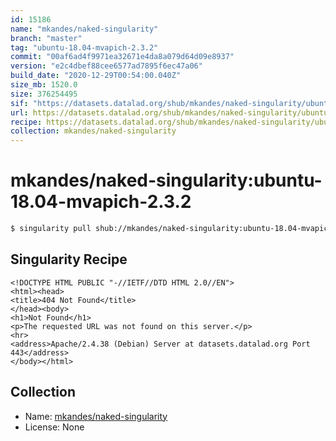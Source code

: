 ```yaml
---
id: 15186
name: "mkandes/naked-singularity"
branch: "master"
tag: "ubuntu-18.04-mvapich-2.3.2"
commit: "00af6ad4f9971ea32671e4da8a079d64d09e8937"
version: "e2c4dbef88cee6577ad7895f6ec47a06"
build_date: "2020-12-29T00:54:00.040Z"
size_mb: 1520.0
size: 376254495
sif: "https://datasets.datalad.org/shub/mkandes/naked-singularity/ubuntu-18.04-mvapich-2.3.2/2020-12-29-00af6ad4-e2c4dbef/e2c4dbef88cee6577ad7895f6ec47a06.sif"
url: https://datasets.datalad.org/shub/mkandes/naked-singularity/ubuntu-18.04-mvapich-2.3.2/2020-12-29-00af6ad4-e2c4dbef/
recipe: https://datasets.datalad.org/shub/mkandes/naked-singularity/ubuntu-18.04-mvapich-2.3.2/2020-12-29-00af6ad4-e2c4dbef/Singularity
collection: mkandes/naked-singularity
---
```


# mkandes/naked-singularity:ubuntu-18.04-mvapich-2.3.2

```bash
$ singularity pull shub://mkandes/naked-singularity:ubuntu-18.04-mvapich-2.3.2
```

## Singularity Recipe

```singularity
<!DOCTYPE HTML PUBLIC "-//IETF//DTD HTML 2.0//EN">
<html><head>
<title>404 Not Found</title>
</head><body>
<h1>Not Found</h1>
<p>The requested URL was not found on this server.</p>
<hr>
<address>Apache/2.4.38 (Debian) Server at datasets.datalad.org Port 443</address>
</body></html>
```

## Collection

 - Name: [mkandes/naked-singularity](https://github.com/mkandes/naked-singularity)
 - License: None

